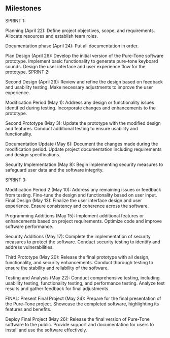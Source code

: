 ## Milestones
SPRINT 1:

Planning (April 22):
Define project objectives, scope, and requirements.
Allocate resources and establish team roles.

Documentation phase (April 24):
Put all documentation in order.

Plan Design (April 26):
Develop the initial version of the Pure-Tone software prototype.
Implement basic functionality to generate pure-tone keyboard sounds.
Design the user interface and user experience flow for the prototype.
SPRINT 2:

Second Design (April 29):
Review and refine the design based on feedback and usability testing.
Make necessary adjustments to improve the user experience.

Modification Period (May 1):
Address any design or functionality issues identified during testing.
Incorporate changes and enhancements to the prototype.

Second Prototype (May 3):
Update the prototype with the modified design and features.
Conduct additional testing to ensure usability and functionality.

Documentation Update (May 6):
Document the changes made during the modification period.
Update project documentation including requirements and design specifications.

Security Implementation (May 8):
Begin implementing security measures to safeguard user data and the software integrity.

SPRINT 3:

Modification Period 2 (May 10):
Address any remaining issues or feedback from testing.
Fine-tune the design and functionality based on user input.
Final Design (May 13):
Finalize the user interface design and user experience.
Ensure consistency and coherence across the software.

Programming Additions (May 15):
Implement additional features or enhancements based on project requirements.
Optimize code and improve software performance.

Security Additions (May 17):
Complete the implementation of security measures to protect the software.
Conduct security testing to identify and address vulnerabilities.

Third Prototype (May 20):
Release the final prototype with all design, functionality, and security enhancements.
Conduct thorough testing to ensure the stability and reliability of the software.

Testing and Analysis (May 22):
Conduct comprehensive testing, including usability testing, functionality testing, and performance testing.
Analyze test results and gather feedback for final adjustments.

FINAL:
Present Final Project (May 24):
Prepare for the final presentation of the Pure-Tone project.
Showcase the completed software, highlighting its features and benefits.

Deploy Final Project (May 26):
Release the final version of Pure-Tone software to the public.
Provide support and documentation for users to install and use the software effectively.





